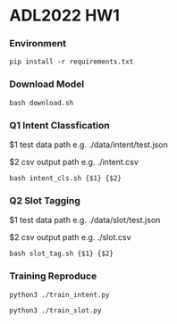 # ADL2022 HW1

### Environment
`pip install -r requirements.txt`

### Download Model
`bash download.sh`

### Q1 Intent Classfication

$1 test data path e.g. ./data/intent/test.json

$2 csv output path e.g. ./intent.csv

`bash intent_cls.sh {$1} {$2}`

### Q2 Slot Tagging

$1 test data path e.g. ./data/slot/test.json

$2 csv output path e.g. ./slot.csv

`bash slot_tag.sh {$1} {$2}`


### Training Reproduce

`python3 ./train_intent.py`

`python3 ./train_slot.py`
